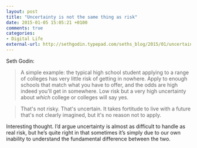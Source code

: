 ```yaml
---
layout: post
title: "Uncertainty is not the same thing as risk"
date: 2015-01-05 15:05:21 +0100
comments: true
categories: 
- Digital Life
external-url: http://sethgodin.typepad.com/seths_blog/2015/01/uncertainty-risk.html
---
```


Seth Godin:

> A simple example: the typical high school student applying to a range of colleges has very little risk of getting in nowhere. Apply to enough schools that match what you have to offer, and the odds are high indeed you'll get in somewhere. Low risk but a very high uncertainty about _which_ college or colleges will say yes.

> That's not risky. That's uncertain. It takes fortitude to live with a future that's not clearly imagined, but it's no reason not to apply.

Interesting thought. I’d argue uncertainty is almost as difficult to handle as real risk, but he’s quite right in that sometimes it’s simply due to our own inability to understand the fundamental difference between the two.